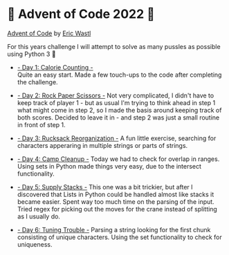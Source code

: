 # :christmas_tree: Advent of Code 2022 :christmas_tree:
[Advent of Code](https://adventofcode.com/2022) by [Eric Wastl](http://was.tl)

For this years challenge I will attempt to solve as many pussles as possible using Python 3 :snake:

- [- Day 1: Calorie Counting -](./day01)  
Quite an easy start. Made a few touch-ups to the code after completing the challenge.

- [- Day 2: Rock Paper Scissors -](./day02)
Not very complicated, I didn't have to keep track of player 1 - but as usual I'm trying to think ahead in step 1 what might come in step 2, so I made the basis around keeping track of both scores. Decided to leave it in - and step 2 was just a small routine in front of step 1.

- [- Day 3: Rucksack Reorganization -](./day03)
A fun little exercise, searching for characters apperaring in multiple strings or parts of strings.

- [- Day 4: Camp Cleanup -](./day04)
Today we had to check for overlap in ranges. Using sets in Python made things very easy, due to the intersect functionality.

- [- Day 5: Supply Stacks -](./day05)
This one was a bit trickier, but after I discovered that Lists in Python could be handled almost like stacks it became easier. Spent way too much time on the parsing of the input. Tried regex for picking out the moves for the crane instead of splitting as I usually do.

- [ - Day 6: Tuning Trouble -](./day06)
Parsing a string looking for the first chunk consisting of unique characters. Using the set functionality to check for uniqueness.